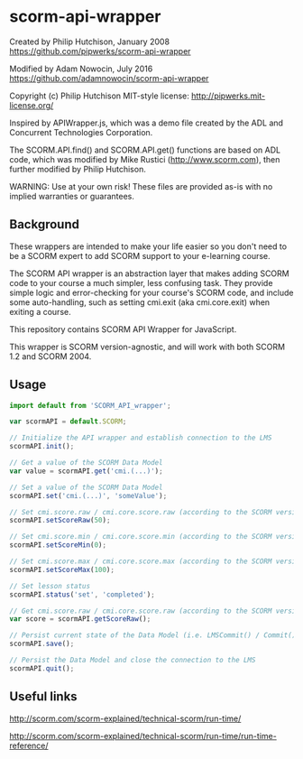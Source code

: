 # scorm-api-wrapper

Created by Philip Hutchison, January 2008
https://github.com/pipwerks/scorm-api-wrapper

Modified by Adam Nowocin, July 2016
https://github.com/adamnowocin/scorm-api-wrapper

Copyright (c) Philip Hutchison
MIT-style license: http://pipwerks.mit-license.org/

Inspired by APIWrapper.js, which was a demo file created by the ADL and Concurrent Technologies Corporation.

The SCORM.API.find() and SCORM.API.get() functions are based on ADL code, which was modified by Mike Rustici (http://www.scorm.com), then further modified by Philip Hutchison.

WARNING: Use at your own risk! These files are provided as-is with no implied warranties or guarantees.

## Background 

These wrappers are intended to make your life easier so you don't need to be a SCORM expert to add SCORM support to your e-learning course.

The SCORM API wrapper is an abstraction layer that makes adding SCORM code to your course a much simpler, less confusing task. They provide simple logic and error-checking for your course's SCORM code, and include some auto-handling, such as setting cmi.exit (aka cmi.core.exit) when exiting a course.

This repository contains SCORM API Wrapper for JavaScript.

This wrapper is SCORM version-agnostic, and will work with both SCORM 1.2 and SCORM 2004.

## Usage

```javascript
import default from 'SCORM_API_wrapper';

var scormAPI = default.SCORM;

// Initialize the API wrapper and establish connection to the LMS
scormAPI.init();

// Get a value of the SCORM Data Model
var value = scormAPI.get('cmi.(...)');

// Set a value of the SCORM Data Model
scormAPI.set('cmi.(...)', 'someValue');

// Set cmi.score.raw / cmi.core.score.raw (according to the SCORM version)
scormAPI.setScoreRaw(50);

// Set cmi.score.min / cmi.core.score.min (according to the SCORM version)
scormAPI.setScoreMin(0);

// Set cmi.score.max / cmi.core.score.max (according to the SCORM version)
scormAPI.setScoreMax(100);

// Set lesson status
scormAPI.status('set', 'completed');

// Get cmi.score.raw / cmi.core.score.raw (according to the SCORM version)
var score = scormAPI.getScoreRaw();

// Persist current state of the Data Model (i.e. LMSCommit() / Commit() )
scormAPI.save();

// Persist the Data Model and close the connection to the LMS
scormAPI.quit();

```

## Useful links

http://scorm.com/scorm-explained/technical-scorm/run-time/

http://scorm.com/scorm-explained/technical-scorm/run-time/run-time-reference/